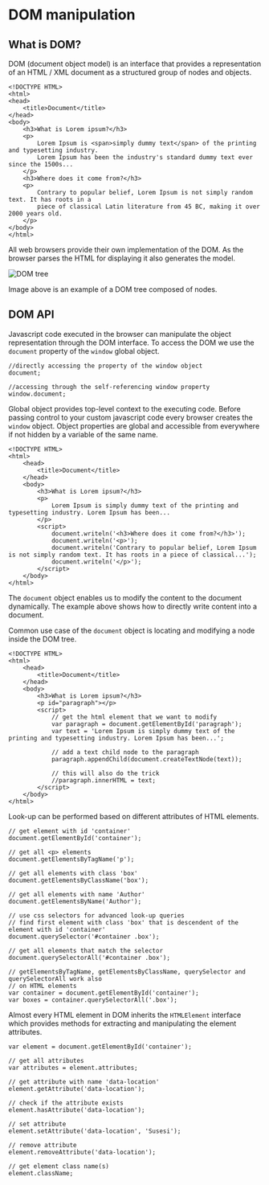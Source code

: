 # DOM manipulation #

## What is DOM? ##

DOM (document object model) is an interface that provides a representation of an HTML / XML document as a structured group of nodes and objects. 

    <!DOCTYPE HTML>
	<html>
	<head>
		<title>Document</title>
	</head>
	<body>
		<h3>What is Lorem ipsum?</h3>
		<p>
			Lorem Ipsum is <span>simply dummy text</span> of the printing and typesetting industry. 
			Lorem Ipsum has been the industry's standard dummy text ever since the 1500s...
		</p>
		<h3>Where does it come from?</h3>
		<p>
			Contrary to popular belief, Lorem Ipsum is not simply random text. It has roots in a 
			piece of classical Latin literature from 45 BC, making it over 2000 years old.
		</p>
	</body>
	</html>


All web browsers provide their own implementation of the DOM. As the browser parses the HTML for displaying it also generates the model.

![DOM tree](/dom_tree.png)

Image above is an example of a DOM tree composed of nodes.

## DOM API ##

Javascript code executed in the browser can manipulate the object representation through the DOM interface. To access the DOM we use the <code>document</code> property of the <code>window</code> global object.

	//directly accessing the property of the window object   
	document;

	//accessing through the self-referencing window property
	window.document;

Global object provides top-level context to the executing code. Before passing control to your custom javascript code every browser creates the <code>window</code> object. Object properties are global and accessible from everywhere if not hidden by a variable of the same name.

	<!DOCTYPE HTML>
	<html>
		<head>
			<title>Document</title>
		</head>
		<body>
			<h3>What is Lorem ipsum?</h3>
			<p>
				Lorem Ipsum is simply dummy text of the printing and typesetting industry. Lorem Ipsum has been...
			</p>
			<script>
				document.writeln('<h3>Where does it come from?</h3>');
				document.writeln('<p>');
				document.writeln('Contrary to popular belief, Lorem Ipsum is not simply random text. It has roots in a piece of classical...');
				document.writeln('</p>');
			</script>
		</body>
	</html>

The <code>document</code> object enables us to modify the content to the document dynamically. The example above shows how to directly write content into a document. 

Common use case of the <code>document</code> object is locating and modifying a node inside the DOM tree.

	<!DOCTYPE HTML>
	<html>
		<head>
			<title>Document</title>
		</head>
		<body>
			<h3>What is Lorem ipsum?</h3>
			<p id="paragraph"></p>
			<script>
				// get the html element that we want to modify
				var paragraph = document.getElementById('paragraph');
				var text = 'Lorem Ipsum is simply dummy text of the printing and typesetting industry. Lorem Ipsum has been...';
				
				// add a text child node to the paragraph
				paragraph.appendChild(document.createTextNode(text));
				
				// this will also do the trick
				//paragraph.innerHTML = text;
			</script>
		</body>
	</html>

Look-up can be performed based on different attributes of HTML elements.

	// get element with id 'container'
	document.getElementById('container');

	// get all <p> elements
	document.getElementsByTagName('p');

	// get all elements with class 'box'
	document.getElementsByClassName('box');

	// get all elements with name 'Author'
	document.getElementsByName('Author');

	// use css selectors for advanced look-up queries
	// find first element with class 'box' that is descendent of the element with id 'container'
	document.querySelector('#container .box');

	// get all elements that match the selector 
	document.querySelectorAll('#container .box');

	// getElementsByTagName, getElementsByClassName, querySelector and querySelectorAll work also
	// on HTML elements
	var container = document.getElementById('container');
	var boxes = container.querySelectorAll('.box'); 

Almost every HTML element in DOM inherits the <code>HTMLElement</code> interface which provides methods for extracting and manipulating the element attributes. 

	var element = document.getElementById('container');

	// get all attributes
	var attributes = element.attributes;
 	
	// get attribute with name 'data-location'
	element.getAttribute('data-location');

	// check if the attribute exists
	element.hasAttribute('data-location');

	// set attribute
	element.setAttribute('data-location', 'Susesi');

	// remove attribute
	element.removeAttribute('data-location');

	// get element class name(s)
	element.className;

